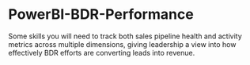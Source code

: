 # PowerBI-BDR-Performance
Some skills you will need to track both sales pipeline health and activity metrics across multiple dimensions, giving leadership a view into how effectively BDR efforts are converting leads into revenue.
